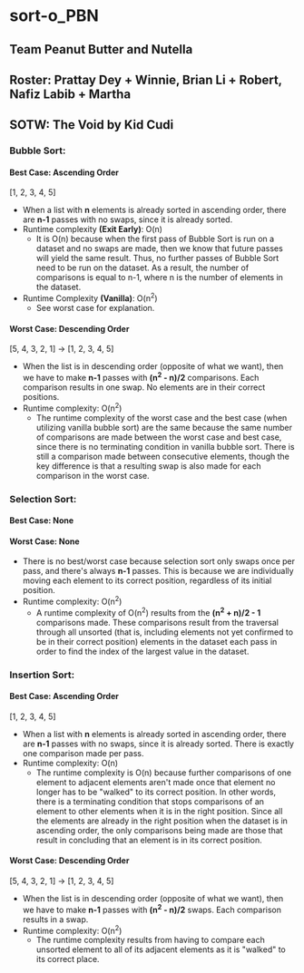 # sort-o_PBN
## Team Peanut Butter and Nutella
## Roster: Prattay Dey + Winnie, Brian Li + Robert, Nafiz Labib + Martha

## SOTW: The Void by Kid Cudi

### Bubble Sort: 
#### Best Case: Ascending Order
[1, 2, 3, 4, 5]
- When a list with **n** elements is already sorted in ascending order, there are **n-1** passes with no swaps, since it is already sorted.
- Runtime complexity **(Exit Early)**: O(n)
  - It is O(n) because when the first pass of Bubble Sort is run on a dataset and no swaps are made, then we know that future passes will yield the same result. Thus, no further passes of Bubble Sort need to be run on the dataset. As a result, the number of comparisons is equal to n-1, where n is the number of elements in the dataset.
- Runtime Complexity **(Vanilla)**: O(n<sup>2</sup>)
  - See worst case for explanation.

#### Worst Case: Descending Order
[5, 4, 3, 2, 1] -> [1, 2, 3, 4, 5]
- When the list is in descending order (opposite of what we want), then we have to make **n-1** passes with **(n<sup>2</sup> - n)/2** comparisons. Each comparison results in one swap. No elements are in their correct positions.
- Runtime complexity: O(n<sup>2</sup>)
  - The runtime complexity of the worst case and the best case (when utilizing vanilla bubble sort) are the same because the same number of comparisons are made between the worst case and best case, since there is no terminating condition in vanilla bubble sort. There is still a comparison made between consecutive elements, though the key difference is that a resulting swap is also made for each comparison in the worst case.

### Selection Sort:
#### Best Case: None
#### Worst Case: None
- There is no best/worst case because selection sort only swaps once per pass, and there's always **n-1** passes. This is because we are individually moving each element to its correct position, regardless of its initial position.
- Runtime complexity: O(n<sup>2</sup>)
  - A runtime complexity of O(n<sup>2</sup>) results from the **(n<sup>2</sup> + n)/2 - 1** comparisons made. These comparisons result from the traversal through all unsorted (that is, including elements not yet confirmed to be in their correct position) elements in the dataset each pass in order to find the index of the largest value in the dataset.

### Insertion Sort:
#### Best Case: Ascending Order
[1, 2, 3, 4, 5]
- When a list with **n** elements is already sorted in ascending order, there are **n-1** passes with no swaps, since it is already sorted. There is exactly one comparison made per pass.
- Runtime complexity: O(n)
  - The runtime complexity is O(n) because further comparisons of one element to adjacent elements aren't made once that element no longer has to be "walked" to its correct position. In other words, there is a terminating condition that stops comparisons of an element to other elements when it is in the right position. Since all the elements are already in the right position when the dataset is in ascending order, the only comparisons being made are those that result in concluding that an element is in its correct position.
#### Worst Case: Descending Order
[5, 4, 3, 2, 1] -> [1, 2, 3, 4, 5]
- When the list is in descending order (opposite of what we want), then we have to make **n-1** passes with **(n<sup>2</sup> - n)/2** swaps. Each comparison results in a swap.
- Runtime complexity: O(n<sup>2</sup>)
  - The runtime complexity results from having to compare each unsorted element to all of its adjacent elements as it is "walked" to its correct place. 
